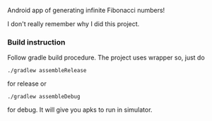 
Android app of generating infinite Fibonacci numbers!

I don't really remember why I did this project.

### Build instruction
Follow gradle build procedure. The project uses wrapper so, just do

```
./gradlew assembleRelease
```
for release or

```
./gradlew assembleDebug
```
for debug. It will give you apks to run in simulator.


